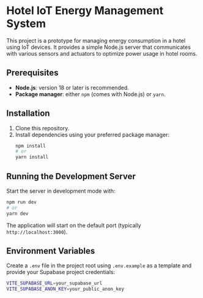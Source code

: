 # Hotel IoT Energy Management System

This project is a prototype for managing energy consumption in a hotel using IoT devices. It provides a simple Node.js server that communicates with various sensors and actuators to optimize power usage in hotel rooms.

## Prerequisites

- **Node.js**: version 18 or later is recommended.
- **Package manager**: either `npm` (comes with Node.js) or `yarn`.

## Installation

1. Clone this repository.
2. Install dependencies using your preferred package manager:
   ```bash
   npm install
   # or
   yarn install
   ```

## Running the Development Server

Start the server in development mode with:

```bash
npm run dev
# or
yarn dev
```

The application will start on the default port (typically `http://localhost:3000`).

## Environment Variables

Create a `.env` file in the project root using `.env.example` as a template and
provide your Supabase project credentials:

```bash
VITE_SUPABASE_URL=your_supabase_url
VITE_SUPABASE_ANON_KEY=your_public_anon_key
```

